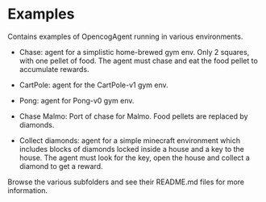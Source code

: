 # Examples

Contains examples of OpencogAgent running in various environments.

* Chase: agent for a simplistic home-brewed gym env.  Only 2 squares,
  with one pellet of food.  The agent must chase and eat the food
  pellet to accumulate rewards.

* CartPole: agent for the CartPole-v1 gym env.

* Pong: agent for Pong-v0 gym env.

* Chase Malmo: Port of chase for Malmo.  Food pellets are replaced by
  diamonds.

* Collect diamonds: agent for a simple minecraft environment which
  includes blocks of diamonds locked inside a house and a key to the
  house. The agent must look for the key, open the house and collect a
  diamond to get a reward.

Browse the various subfolders and see their README.md files for more
information.

